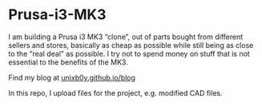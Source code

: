 # Prusa-i3-MK3

I am building a Prusa i3 MK3 “clone”, out of parts bought from different sellers and stores, basically as cheap as possible while still being as close to the “real deal” as possible. I try not to spend money on stuff that is not essential to the benefits of the MK3.

Find my blog at [unixb0y.github.io/blog](http://unixb0y.github.io/blog)

In this repo, I upload files for the project, e.g. modified CAD files.
